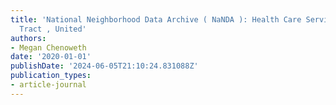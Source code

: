 ```yaml
---
title: 'National Neighborhood Data Archive ( NaNDA ): Health Care Services by Census
  Tract , United'
authors:
- Megan Chenoweth
date: '2020-01-01'
publishDate: '2024-06-05T21:10:24.831088Z'
publication_types:
- article-journal
---
```

